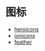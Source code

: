 # 图标

- [heroicons](https://github.com/tailwindlabs/heroicons)
- [ionicons](https://github.com/ionic-team/ionicons)
- [feather](https://github.com/feathericons/feather)
